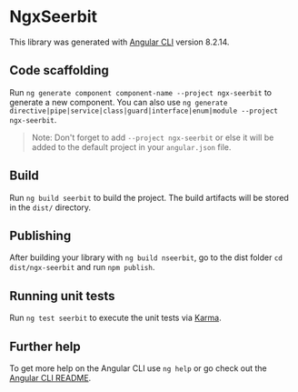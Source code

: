# NgxSeerbit

This library was generated with [Angular CLI](https://github.com/angular/angular-cli) version 8.2.14.

## Code scaffolding

Run `ng generate component component-name --project ngx-seerbit` to generate a new component. You can also use `ng generate directive|pipe|service|class|guard|interface|enum|module --project ngx-seerbit`.
> Note: Don't forget to add `--project ngx-seerbit` or else it will be added to the default project in your `angular.json` file. 

## Build

Run `ng build seerbit` to build the project. The build artifacts will be stored in the `dist/` directory.

## Publishing

After building your library with `ng build nseerbit`, go to the dist folder `cd dist/ngx-seerbit` and run `npm publish`.

## Running unit tests

Run `ng test seerbit` to execute the unit tests via [Karma](https://karma-runner.github.io).

## Further help

To get more help on the Angular CLI use `ng help` or go check out the [Angular CLI README](https://github.com/angular/angular-cli/blob/master/README.md).
